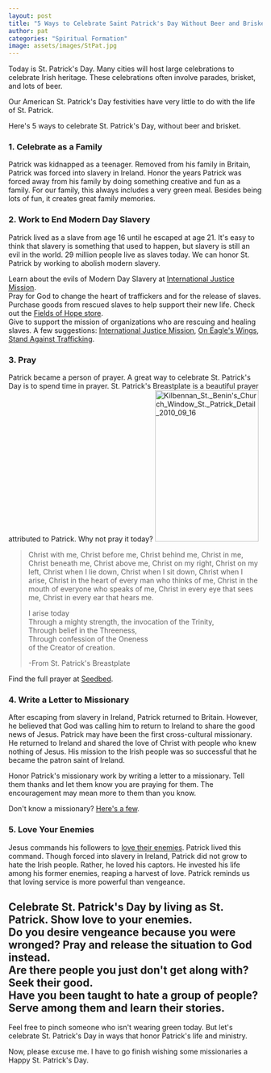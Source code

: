 ```yaml
---
layout: post
title: "5 Ways to Celebrate Saint Patrick's Day Without Beer and Brisket"
author: pat
categories: "Spiritual Formation"
image: assets/images/StPat.jpg
---
```

Today is St. Patrick's Day. Many cities will host large celebrations to celebrate Irish heritage. These celebrations often involve parades, brisket, and lots of beer.

Our American St. Patrick's Day festivities have very little to do with the life of St. Patrick.

Here's 5 ways to celebrate St. Patrick's Day, without beer and brisket.

### 1. Celebrate as a Family

Patrick was kidnapped as a teenager. Removed from his family in Britain, Patrick was forced into slavery in Ireland. Honor the years Patrick was forced away from his family by doing something creative and fun as a family. For our family, this always includes a very green meal. Besides being lots of fun, it creates great family memories.

### 2. Work to End Modern Day Slavery

Patrick lived as a slave from age 16 until he escaped at age 21. It's easy to think that slavery is something that used to happen, but slavery is still an evil in the world. 29 million people live as slaves today. We can honor St. Patrick by working to abolish modern slavery.

Learn about the evils of Modern Day Slavery at <a href="https://www.ijm.org/" target="_blank" rel="noopener">International Justice Mission</a>.  
Pray for God to change the heart of traffickers and for the release of slaves.  
Purchase goods from rescued slaves to help support their new life. Check out the <a href="www.fieldsofhopeusa.com/" target="_blank" rel="noopener">Fields of Hope store</a>.  
Give to support the mission of organizations who are rescuing and healing slaves. A few suggestions: <a href="https://www.ijm.org/" target="_blank" rel="noopener">International Justice Mission</a>, <a href="http://www.oneagleswingsministries.org/" target="_blank" rel="noopener">On Eagle's Wings</a>, <a href="http://www.standagainsttraffickingnc.org/" target="_blank" rel="noopener">Stand Against Trafficking</a>.

### 3. Pray

Patrick became a person of prayer. A great way to celebrate St. Patrick's Day is to spend time in prayer. St. Patrick's Breastplate is a beautiful prayer attributed to Patrick. Why not pray it today?
<a href="http://embracethegodlife.com/wp-content/uploads/2015/03/Kilbennan_St._Benins_Church_Window_St._Patrick_Detail_2010_09_16.jpg"><img class="alignright size-medium wp-image-1499" src="http://embracethegodlife.com/wp-content/uploads/2015/03/Kilbennan_St._Benins_Church_Window_St._Patrick_Detail_2010_09_16-205x300.jpg" alt="Kilbennan_St._Benin's_Church_Window_St._Patrick_Detail_2010_09_16" width="205" height="300" /></a>
<blockquote>Christ with me,  
Christ before me,  
Christ behind me,  
Christ in me,  
Christ beneath me,  
Christ above me,  
Christ on my right,  
Christ on my left,  
Christ when I lie down,  
Christ when I sit down,  
Christ when I arise,  
Christ in the heart of every man who thinks of me,  
Christ in the mouth of everyone who speaks of me,  
Christ in every eye that sees me,  
Christ in every ear that hears me.  

I arise today  
Through a mighty strength, the invocation of the Trinity,  
Through belief in the Threeness,  
Through confession of the Oneness  
of the Creator of creation.  

-From St. Patrick's Breastplate</blockquote>
Find the full prayer at <a href="http://seedbed.com/feed/breastplate-st-patrick/" target="_blank" rel="noopener">Seedbed</a>.

### 4. Write a Letter to Missionary

After escaping from slavery in Ireland, Patrick returned to Britain. However, he believed that God was calling him to return to Ireland to share the good news of Jesus. Patrick may have been the first cross-cultural missionary. He returned to Ireland and shared the love of Christ with people who knew nothing of Jesus. His mission to the Irish people was so successful that he became the patron saint of Ireland.

Honor Patrick's missionary work by writing a letter to a missionary. Tell them thanks and let them know you are praying for them. The encouragement may mean more to them than you know.

Don't know a missionary? <a href="http://www.globalpartnersonline.org/partner/give/missionaries" target="_blank" rel="noopener">Here's a few</a>.

### 5. Love Your Enemies

Jesus commands his followers to <a href="https://www.biblegateway.com/passage/?search=Matthew%205:43-48" target="_blank" rel="noopener">love their enemies</a>. Patrick lived this command. Though forced into slavery in Ireland, Patrick did not grow to hate the Irish people. Rather, he loved his captors. He invested his life among his former enemies, reaping a harvest of love. Patrick reminds us that loving service is more powerful than vengeance.

Celebrate St. Patrick's Day by living as St. Patrick. Show love to your enemies.  
Do you desire vengeance because you were wronged? Pray and release the situation to God instead.  
Are there people you just don't get along with? Seek their good.  
Have you been taught to hate a group of people? Serve among them and learn their stories.  
---
Feel free to pinch someone who isn't wearing green today. But let's celebrate St. Patrick's Day in ways that honor Patrick's life and ministry.

Now, please excuse me. I have to go finish wishing some missionaries a Happy St. Patrick's Day.

